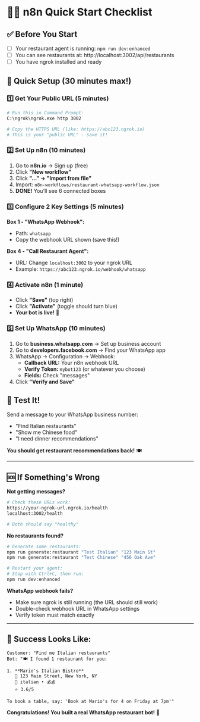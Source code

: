 # 🏃‍♂️ n8n Quick Start Checklist

## ✅ Before You Start
- [ ] Your restaurant agent is running: `npm run dev:enhanced`
- [ ] You can see restaurants at: http://localhost:3002/api/restaurants
- [ ] You have ngrok installed and ready

## 🎯 Quick Setup (30 minutes max!)

### 1️⃣ **Get Your Public URL** (5 minutes)
```bash
# Run this in Command Prompt:
C:\ngrok\ngrok.exe http 3002

# Copy the HTTPS URL (like: https://abc123.ngrok.io)
# This is your "public URL" - save it!
```

### 2️⃣ **Set Up n8n** (10 minutes)
1. Go to **n8n.io** → Sign up (free)
2. Click **"New workflow"**
3. Click **"..." → "Import from file"**
4. Import: `n8n-workflows/restaurant-whatsapp-workflow.json`
5. **DONE!** You'll see 6 connected boxes

### 3️⃣ **Configure 2 Key Settings** (5 minutes)

**Box 1 - "WhatsApp Webhook":**
- Path: `whatsapp`
- Copy the webhook URL shown (save this!)

**Box 4 - "Call Restaurant Agent":**
- URL: Change `localhost:3002` to your ngrok URL
- Example: `https://abc123.ngrok.io/webhook/whatsapp`

### 4️⃣ **Activate n8n** (1 minute)
- Click **"Save"** (top right)
- Click **"Activate"** (toggle should turn blue)
- **Your bot is live!** 🎉

### 5️⃣ **Set Up WhatsApp** (10 minutes)
1. Go to **business.whatsapp.com** → Set up business account
2. Go to **developers.facebook.com** → Find your WhatsApp app
3. WhatsApp → Configuration → Webhook:
   - **Callback URL:** Your n8n webhook URL
   - **Verify Token:** `mybot123` (or whatever you choose)
   - **Fields:** Check "messages"
4. Click **"Verify and Save"**

## 🧪 **Test It!**
Send a message to your WhatsApp business number:
- "Find Italian restaurants"
- "Show me Chinese food"
- "I need dinner recommendations"

**You should get restaurant recommendations back!** 🍽️

---

## 🆘 **If Something's Wrong**

**Not getting messages?**
```bash
# Check these URLs work:
https://your-ngrok-url.ngrok.io/health
localhost:3002/health

# Both should say "healthy"
```

**No restaurants found?**
```bash
# Generate some restaurants:
npm run generate:restaurant "Test Italian" "123 Main St"
npm run generate:restaurant "Test Chinese" "456 Oak Ave"

# Restart your agent:
# Stop with Ctrl+C, then run:
npm run dev:enhanced
```

**WhatsApp webhook fails?**
- Make sure ngrok is still running (the URL should still work)
- Double-check webhook URL in WhatsApp settings
- Verify token must match exactly

---

## 🎉 **Success Looks Like:**
```
Customer: "Find me Italian restaurants"
Bot: "🍽️ I found 1 restaurant for you:

1. **Mario's Italian Bistro**
   📍 123 Main Street, New York, NY
   🍴 italian • 💰💰
   ⭐ 3.6/5

To book a table, say: 'Book at Mario's for 4 on Friday at 7pm'"
```

**Congratulations! You built a real WhatsApp restaurant bot!** 🚀